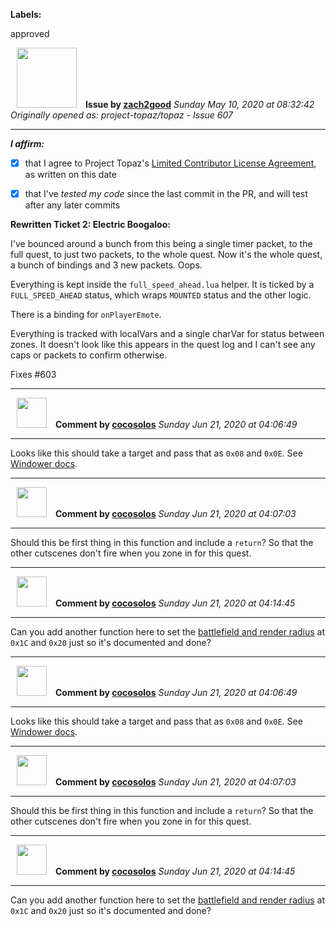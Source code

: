 **Labels:**

approved



<a href="https://github.com/zach2good"><img src="https://avatars3.githubusercontent.com/u/1389729?v=4" width="96" height="96" hspace="10"></img></a> **Issue by [zach2good](https://github.com/zach2good)**
_Sunday May 10, 2020 at 08:32:42_
_Originally opened as: project-topaz/topaz - Issue 607_

----

<!-- place 'x' mark between square [] brackets to affirm: -->
**_I affirm:_**
- [x] that I agree to Project Topaz's [Limited Contributor License Agreement](http://project-topaz.com/blob/release/CONTRIBUTOR_AGREEMENT.md), as written on this date
- [x] that I've _tested my code_ since the last commit in the PR, and will test after any later commits

**Rewritten Ticket 2: Electric Boogaloo:**
I've bounced around a bunch from this being a single timer packet, to the full quest, to just two packets, to the whole quest. Now it's the whole quest, a bunch of bindings and 3 new packets. Oops.

Everything is kept inside the `full_speed_ahead.lua` helper. It is ticked by a `FULL_SPEED_AHEAD` status, which wraps `MOUNTED` status and the other logic. 

There is a binding for `onPlayerEmote`. 

Everything is tracked with localVars and a single charVar for status between zones. It doesn't look like this appears in the quest log and I can't see any caps or packets to confirm otherwise.

Fixes #603



----
<a href="https://github.com/cocosolos"><img src="https://avatars2.githubusercontent.com/u/2593549?v=4" width="48" height="48" hspace="10"></img></a> **Comment by [cocosolos](https://github.com/cocosolos)**
_Sunday Jun 21, 2020 at 04:06:49_

----

Looks like this should take a target and pass that as `0x08` and `0x0E`. See [Windower docs](https://github.com/Windower/Lua/blob/308ec1d44e94250477db634a8a0552d7e687a88a/addons/libs/packets/fields.lua#L2123-L2131).


----
<a href="https://github.com/cocosolos"><img src="https://avatars2.githubusercontent.com/u/2593549?v=4" width="48" height="48" hspace="10"></img></a> **Comment by [cocosolos](https://github.com/cocosolos)**
_Sunday Jun 21, 2020 at 04:07:03_

----

Should this be first thing in this function and include a `return`? So that the other cutscenes don't fire when you zone in for this quest.


----
<a href="https://github.com/cocosolos"><img src="https://avatars2.githubusercontent.com/u/2593549?v=4" width="48" height="48" hspace="10"></img></a> **Comment by [cocosolos](https://github.com/cocosolos)**
_Sunday Jun 21, 2020 at 04:14:45_

----

Can you add another function here to set the [battlefield and render radius](https://github.com/Windower/Lua/blob/308ec1d44e94250477db634a8a0552d7e687a88a/addons/libs/packets/fields.lua#L3079-L3080) at `0x1C` and `0x20` just so it's documented and done?


----
<a href="https://github.com/cocosolos"><img src="https://avatars2.githubusercontent.com/u/2593549?v=4" width="48" height="48" hspace="10"></img></a> **Comment by [cocosolos](https://github.com/cocosolos)**
_Sunday Jun 21, 2020 at 04:06:49_

----

Looks like this should take a target and pass that as `0x08` and `0x0E`. See [Windower docs](https://github.com/Windower/Lua/blob/308ec1d44e94250477db634a8a0552d7e687a88a/addons/libs/packets/fields.lua#L2123-L2131).


----
<a href="https://github.com/cocosolos"><img src="https://avatars2.githubusercontent.com/u/2593549?v=4" width="48" height="48" hspace="10"></img></a> **Comment by [cocosolos](https://github.com/cocosolos)**
_Sunday Jun 21, 2020 at 04:07:03_

----

Should this be first thing in this function and include a `return`? So that the other cutscenes don't fire when you zone in for this quest.


----
<a href="https://github.com/cocosolos"><img src="https://avatars2.githubusercontent.com/u/2593549?v=4" width="48" height="48" hspace="10"></img></a> **Comment by [cocosolos](https://github.com/cocosolos)**
_Sunday Jun 21, 2020 at 04:14:45_

----

Can you add another function here to set the [battlefield and render radius](https://github.com/Windower/Lua/blob/308ec1d44e94250477db634a8a0552d7e687a88a/addons/libs/packets/fields.lua#L3079-L3080) at `0x1C` and `0x20` just so it's documented and done?
